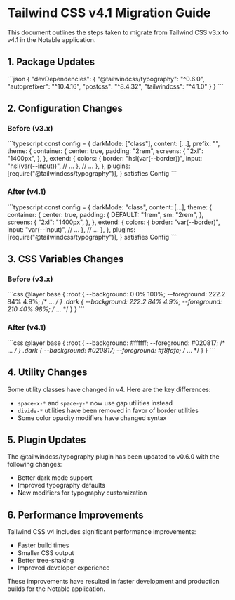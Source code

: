 # Tailwind CSS v4.1 Migration Guide

This document outlines the steps taken to migrate from Tailwind CSS v3.x to v4.1 in the Notable application.

## 1. Package Updates

\`\`\`json
{
  "devDependencies": {
    "@tailwindcss/typography": "^0.6.0",
    "autoprefixer": "^10.4.16",
    "postcss": "^8.4.32",
    "tailwindcss": "^4.1.0"
  }
}
\`\`\`

## 2. Configuration Changes

### Before (v3.x)

\`\`\`typescript
const config = {
  darkMode: ["class"],
  content: [...],
  prefix: "",
  theme: {
    container: {
      center: true,
      padding: "2rem",
      screens: {
        "2xl": "1400px",
      },
    },
    extend: {
      colors: {
        border: "hsl(var(--border))",
        input: "hsl(var(--input))",
        // ...
      },
      // ...
    },
  },
  plugins: [require("@tailwindcss/typography")],
} satisfies Config
\`\`\`

### After (v4.1)

\`\`\`typescript
const config = {
  darkMode: "class",
  content: [...],
  theme: {
    container: {
      center: true,
      padding: {
        DEFAULT: "1rem",
        sm: "2rem",
      },
      screens: {
        "2xl": "1400px",
      },
    },
    extend: {
      colors: {
        border: "var(--border)",
        input: "var(--input)",
        // ...
      },
      // ...
    },
  },
  plugins: [require("@tailwindcss/typography")],
} satisfies Config
\`\`\`

## 3. CSS Variables Changes

### Before (v3.x)

\`\`\`css
@layer base {
  :root {
    --background: 0 0% 100%;
    --foreground: 222.2 84% 4.9%;
    /* ... */
  }
  .dark {
    --background: 222.2 84% 4.9%;
    --foreground: 210 40% 98%;
    /* ... */
  }
}
\`\`\`

### After (v4.1)

\`\`\`css
@layer base {
  :root {
    --background: #ffffff;
    --foreground: #020817;
    /* ... */
  }
  .dark {
    --background: #020817;
    --foreground: #f8fafc;
    /* ... */
  }
}
\`\`\`

## 4. Utility Changes

Some utility classes have changed in v4. Here are the key differences:

- `space-x-*` and `space-y-*` now use gap utilities instead
- `divide-*` utilities have been removed in favor of border utilities
- Some color opacity modifiers have changed syntax

## 5. Plugin Updates

The @tailwindcss/typography plugin has been updated to v0.6.0 with the following changes:

- Better dark mode support
- Improved typography defaults
- New modifiers for typography customization

## 6. Performance Improvements

Tailwind CSS v4 includes significant performance improvements:

- Faster build times
- Smaller CSS output
- Better tree-shaking
- Improved developer experience

These improvements have resulted in faster development and production builds for the Notable application.
